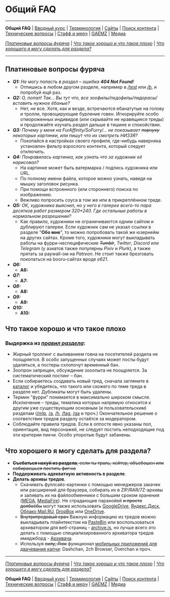 # Общий FAQ

---

**Общий FAQ** | [Вводный курс](intro.md) | [Терминология](gloss.md) | [Сайты](sites.md) | [Поиск контента](content.md) | [Технические вопросы](tech.md) | [Стафф и мерч](stuff.md) | [GAEMZ](gaemz.md) | [Медиа](media.md)

*[Платиновые вопросы фуряча](#платиновые-вопросы-фуряча)* | *[Что такое хорошо и что такое плохо](#что-такое-хорошо-и-что-такое-плохо)* | *[Что хорошего я могу сделать для раздела?](#что-хорошего-я-могу-сделать-для-раздела)*

---

## Платиновые вопросы фуряча

* _**Q1:** Не могу попасть в раздел – ошибка **404 Not Found**!_
  * Отпишись в любом другом разделе, например в [*/test*](https://2ch.hk/test/) или [*/b*](https://2ch.hk/b/), и попробуй ещё раз.
* _**Q2:** О, попал! Так... Вы тут что, все зоофилы/педофилы/пидорасы/*вставить нужное* ёбаные?_
  * Нет, не все. Хотя, как и везде, встречаются ебанатутые на голову и тролли, провоцирующие бурление говен. Игнорируйте особо отмороженных индивидов (или скрывайте не нравящиеся треды) и продолжайте изучать раздел дальше в тишине и спокойствии.
* _**Q3:** Почему у меня на FurAffinity/SoFurry/... не показывает ~~порнуху~~ некоторые картинки, или пишут что их смотреть НИЗЗЯ?_
  * Покопайся в настройках своего профиля, где-нибудь наверняка установлен фильтр взрослого контента, который следует отключить.
* _**Q4:** Понравилась картинка, как узнать что за художник её нарисовал?_
  * На картинке может быть ватермарка / подпись художника или URL.
  * По полному имени файла, которое можно узнать, наведя на мышку заголовок рисунка.
  * При помощи встроенного (или стороннего) поиска по изображению.
  * Вежливо попросить соуса в том же или в прикреплённом треде.
* _**Q5:** ОК, художника выяснил, но у него в галерее всего-то пара десятков работ размером 320\*240. Где остальные работы в нормальном разрешении?_
  * Как правило, художники не ограничиваются одним сайтом и дублируют галереи. Если художник сам не указал ссылки в разделе "__Обо мне__", то можно попробовать такой же юзернейм на других сайтах. Кроме того, художники могут выкладывать работы на фурри-неспецифические _~~Tumblr~~_, _Twitter_, _Discord_ или _Telegram_ (у азиатов также популярны _Pixiv_ и _Plurk_), а также прятать за paywall-ом на _Patreon_. Не стоит также брезговать покопаться на booru-сайтах вроде _e621_.
* _**Q6:**_
  * **A6:**
* _**Q7:**_
  * **A7:** 
* _**Q8:**_
  * **A8:**
* _**Q9:**_
  * **A9:**
* _**Q10:**_
  * **A10:**


## Что такое хорошо и что такое плохо

### Выдержка из [*правил раздела*](https://2ch.hk/rules.html#fur):
* Жирный троллинг с выливанием говна на посетителей раздела не поощряется. В особо запущенных случаях может посты будут удаляться, а постеры схлопочут временный бан.
* Зоопрон запрещен, обсуждение зооопыта не поощряется. За систематический постинг – бан.
* Если собираетесь создавать новый тред, сначала загляните в [каталог](https://2ch.hk/fur/catalog.html) и убедитесь, что такого или схожего по теме треда в разделе нет. Дубликаты могут быть удалены.
* Термин "фурри" понимается в максимально широком смысле. Исключение – треды, тематика которых напрямую относится к другим уже существующим основным (и пользовательским) разделам ([/mlp](https://2ch.hk/mlp), [/a](https://2ch.hk/a), [/h](https://2ch.hk/h), [/fag](https://2ch.hk/fag), [/ga](https://2ch.hk/ga) и проч.) Окончательное решение о соответствии тредов разделу остаётся за модератором.
* Соблюдайте правила тредов. Если в оппосте явно указаны пол, ориентация, вид персонажей, не следует постить неподходящие под эти критерии пикчи. Особо упоротые будут забанены.

## Что хорошего я могу сделать для раздела?

* ~~**Съебаться нахуй из раздела**, если ты траль, хейтер, объебошен или собираешься постить фигню~~
* **Поддерживать адекватную активность в разделе**.
* **Делать архивы тредов**.
  * Скачивать фуллсайз-картинки c помощью менеджеров закачек или расширений для браузера, собирать их в ZIP/RAR/7Z-архивы и заливать их на файлообменники с большим сроком хранения ([MEGA](https://mega.co.nz), [MediaFire](https://mediafire.com)). Не страдающие паранойей ~~и просто долбоёбы~~ могут также использовать [GoogleDrive](https://www.google.com/drive), [Яндекс.Диск](https://disk.yandex.com), [Облако Mail.RU](https://cloud.mail.ru), [DropBox](https://dropbox.com) или [OneDrive](https://onedrive.live.com).
  * ~~Внутритредовый срач~~ Важную информацию из тредов можно выкладывать плайнтекстом на [PasteBin](http://pastebin.com) или воспользоваться архиватором для веб-страниц - [archive.is](https://archive.is), но лучше всего это делать с помощью специализированного архиватора тредов имиджборд - [Архивача](https://arhivach.ng/?tags=1331).
  * Используя ~~силу, Люк~~ функционал [мобильных приложений для двачевания капчи](tech.md#мобильные-клиенты): Dashchan, 2ch Browser, Overchan и проч.
    
---

*[Платиновые вопросы фуряча](#платиновые-вопросы-фуряча)* | *[Что такое хорошо и что такое плохо](#что-такое-хорошо-и-что-такое-плохо)* | *[Что хорошего я могу сделать для раздела?](#что-хорошего-я-могу-сделать-для-раздела)*

**Общий FAQ** | [Вводный курс](intro.md) | [Терминология](gloss.md) | [Сайты](sites.md) | [Поиск контента](content.md) | [Технические вопросы](tech.md) | [Стафф и мерч](stuff.md) | [GAEMZ](gaemz.md) | [Медиа](media.md)

---
